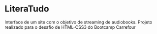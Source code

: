 # LiteraTudo
Interface de um site com o objetivo de streaming de audiobooks. Projeto realizado para o desafio de HTML-CSS3 do Bootcamp Carrefour
